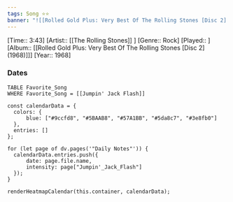 ```yaml
---
tags: Song ⭐⭐ 
banner: "![[Rolled Gold Plus: Very Best Of The Rolling Stones [Disc 2] (1968).jpg]]"
---
```

[Time:: 3:43]
[Artist:: [[The Rolling Stones]] ]
[Genre:: Rock]
[Played:: ]
[Album:: [[Rolled Gold Plus: Very Best Of The Rolling Stones [Disc 2] (1968)]]]
[Year:: 1968]
### Dates
````dataview
TABLE Favorite_Song
WHERE Favorite_Song = [[Jumpin' Jack Flash]]
````
  ```dataviewjs
const calendarData = { 
	colors: { 
		blue: ["#9ccfd8", "#5BAAB8", "#57A1BB", "#5da8c7", "#3e8fb0"] 
	}, 
	entries: [] 
}; 

for (let page of dv.pages('"Daily Notes"')) { 
	calendarData.entries.push({ 
		date: page.file.name, 
		intensity: page["Jumpin'_Jack_Flash"]
	}); 
} 

renderHeatmapCalendar(this.container, calendarData);
```
